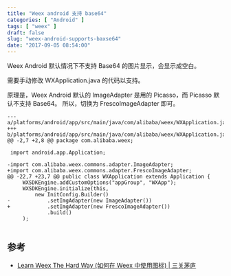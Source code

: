 ```yaml
---
title: "Weex android 支持 base64"
categories: [ "Android" ]
tags: [ "weex" ]
draft: false
slug: "weex-android-supports-baxse64"
date: "2017-09-05 08:54:00"
---
```


Weex Android 默认情况下不支持 Base64 的图片显示，会显示成空白。

需要手动修改 WXApplication.java 的代码以支持。

原理是，Weex Android 默认的 ImageAdapter 是用的 Picasso，而 Picasso 默认不支持 Base64。 所以，切换为 FrescoImageAdapter 即可。

```
--- a/platforms/android/app/src/main/java/com/alibaba/weex/WXApplication.java
+++ b/platforms/android/app/src/main/java/com/alibaba/weex/WXApplication.java
@@ -2,7 +2,8 @@ package com.alibaba.weex;
 
 import android.app.Application;
 
-import com.alibaba.weex.commons.adapter.ImageAdapter;
+import com.alibaba.weex.commons.adapter.FrescoImageAdapter;
@@ -22,7 +23,7 @@ public class WXApplication extends Application {
     WXSDKEngine.addCustomOptions("appGroup", "WXApp");
     WXSDKEngine.initialize(this,
         new InitConfig.Builder()
-            .setImgAdapter(new ImageAdapter())
+            .setImgAdapter(new FrescoImageAdapter())
             .build()
     );


```


<!--more-->


## 参考

- [Learn Weex The Hard Way (如何在 Weex 中使用图标) | 三关茅庐](http://kevin.doyeden.com/2017/03/08/learn-weex-the-hard-way-3/#base64)